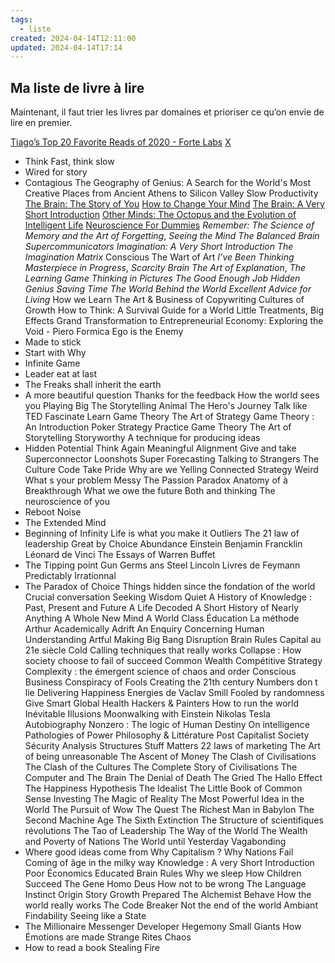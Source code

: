 ```yaml
---
tags:
  - liste
created: 2024-04-14T12:11:00
updated: 2024-04-14T17:14
---
```

## Ma liste de livre à lire

Maintenant, il faut trier les livres par domaines et prioriser ce qu’on envie de lire en premier.

[Tiago’s Top 20 Favorite Reads of 2020 - Forte Labs](https://fortelabs.com/blog/tiagos-top-20-favorite-reads-of-2020/)
[X](https://twitter.com/fortelabs/status/947977225973809152)
- Think Fast, think slow
- Wired for story
- Contagious
The Geography of Genius: A Search for the World's Most Creative Places from Ancient Athens to Silicon Valley
Slow Productivity
[The Brain: The Story of You](https://amzn.to/2XGbBGa)
[How to Change Your Mind](https://amzn.to/2YLgejV)
[The Brain: A Very Short Introduction](https://amzn.to/2GJ2izD)
[Other Minds: The Octopus and the Evolution of Intelligent Life](https://amzn.to/2YFeQyn)
[Neuroscience For Dummies](https://amzn.to/2KiNE3f)
_Remember: The Science of Memory and the Art of Forgetting_,
_Seeing the Mind
The Balanced Brain
Supercommunicators
Imagination: A Very Short Introduction
_The Imagination Matrix__
Conscious
The Wart of Art
_I’ve Been Thinking_
_Masterpiece in Progress_,
_Scarcity Brain_
_The Art of Explanation_,
_The Learning Game_
_Thinking in Pictures_
_The Good Enough Job_
_Hidden Genius_
_Saving Time_
_The World Behind the World_
_Excellent Advice for Living_
How we Learn
The Art & Business of Copywriting
Cultures of Growth
How to Think: A Survival Guide for a World
Little Treatments, Big Effects
Grand Transformation to Entrepreneurial Economy: Exploring the Void - Piero Formica
Ego is the Enemy
- Made to stick
- Start with Why
- Infinite Game
- Leader eat at last
- The Freaks shall inherit the earth
- A more beautiful question
Thanks for the feedback
How the world sees you
Playing Big
The Storytelling Animal
The Hero's Journey
Talk like TED
Fascinate 
Learn Game Theory 
The Art of Strategy
Game Theory : An Introduction
Poker Strategy
Practice Game Theory
The Art of Storytelling
Storyworthy
A technique for producing ideas
- Hidden Potential
Think Again
Meaningful Alignment
Give and take
Superconnector 
Loonshots
Super Forecasting
Talking to Strangers
The Culture Code
Take Pride
Why are we Yelling
Connected Strategy 
Weird
What s your problem
Messy 
The Passion Paradox
Anatomy of à Breakthrough
What we owe the future
Both and thinking 
The neuroscience of you
- Reboot 
Noise
- The Extended Mind
- Beginning of Infinity
Life is what you make it
Outliers 
The 21 law of leadership
Great by Choice
Abundance 
Einstein
Benjamin Francklin
Léonard de Vinci
The Essays of Warren Buffet
- The Tipping point
Gun Germs ans Steel
Lincoln
Livres de Feymann
Predictably Irrationnal
- The Paradox of Choice
Things hidden since the fondation of the world
Crucial conversation 
Seeking Wisdom
Quiet
A History of Knowledge : Past, Present and Future 
A Life Decoded
A Short History of Nearly Anything 
A Whole New Mind
A World Class Éducation
La méthode Arthur 
Academically Adrift
An Enquiry Concerning Human Understanding 
Artful Making
Big Bang Disruption
Brain Rules
Capital au 21e siècle 
Cold Calling techniques that really works
Collapse : How society choose to fail of succeed
Common Wealth
Compétitive Strategy
Complexity : the émergent science of chaos and order
Conscious Business
Conspiracy of Fools
Creating the 21th century 
Numbers don t lie 
Delivering Happiness 
Energies de Vaclav Smill
Fooled by randomness 
Give Smart
Global Health
Hackers & Painters 
How to run the world
Inévitable Illusions 
Moonwalking with Einstein
Nikolas Tesla Autobiography
Nonzero : The logic of Human Destiny
On intelligence 
Pathologies of Power
Philosophy & Littérature
Post Capitalist Society
Sécurity Analysis 
Structures
Stuff Matters 
22 laws of marketing 
The Art of being unreasonable
The Ascent of Money
The Clash of Civilisations 
The Clash of the Cultures
The Complete Story of Civilisations
The Computer and The Brain
The Denial of Death
The Gried
The Hallo Effect
The Happiness Hypothesis 
The Idealist 
The Little Book of Common Sense Investing
The Magic of Reality 
The Most Powerful Idea in the World
The Pursuit of Wow
The Quest
The Richest Man in Babylon
The Second Machine Age
The Sixth Extinction
The Structure of scientifiques révolutions 
The Tao of Leadership
The Way of the World
The Wealth and Poverty of Nations
The World until Yesterday
Vagabonding
- Where good ideas come from
Why Capitalism ?
Why Nations Fail
Coming of âge in the milky way
Knowledge : A very Short Introduction
Poor Économics 
Educated 
Brain Rules
Why we sleep
How Children Succeed
The Gene
Homo Deus
How not to be wrong
The Language Instinct
Origin Story
Growth
Prepared 
The Alchemist
Behave
How the world really works
The Code Breaker
Not the end of the world
Ambiant Findability
Seeing like a State
- The Millionaire Messenger
Developer Hegemony
Small Giants
How Émotions are made
Strange Rites
Chaos
- How to read a book
Stealing Fire



